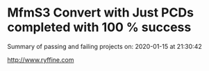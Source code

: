 # MfmS3 Convert with Just PCDs completed with 100 % success

Summary of passing and failing projects on: 2020-01-15 at 21:30:42

http://www.ryffine.com
